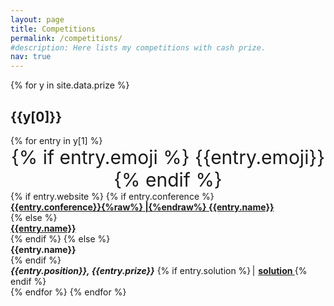```yaml
---
layout: page
title: Competitions
permalink: /competitions/
#description: Here lists my competitions with cash prize.
nav: true
---
```


<div class="publications">

{% for y in site.data.prize %}
<h2 class="year">{{y[0]}}</h2>
  {% for entry in y[1] %}
  <div class="row">
    <div class="col-sm-1">
    </div>
    <div class="col-sm-1" style="text-align: center;font-size: 30px">
    {% if entry.emoji %}
      {{entry.emoji}}
    {% endif %}
    </div>
    <div class="col-sm-10">
      {% if entry.website %}
        {% if entry.conference %}
        <div class="title"><b><a href="{{entry.website}}">{{entry.conference}}{%raw%} |{%endraw%} {{entry.name}}</a></b></div>
        {% else %}
        <div class="title"><b><a href="{{entry.website}}">{{entry.name}}</a></b></div>
        {% endif %}
      {% else %}
        <div class="title"><b>{{entry.name}}</b></div>
      {% endif %}
        <div class="author"><b><em>{{entry.position}}, {{entry.prize}}</em></b>
        {% if entry.solution %}
        <b><em><a style="border-left: 2px solid grey;" > </a></em></b>
        <b><a  style= "margin-left: 6px" target="_blank" rel="noopener noreferrer" href="{{entry.solution}}">solution 
</a></b>
        {% endif %}
        </div>
    </div>
  </div>
  {% endfor %}
{% endfor %}